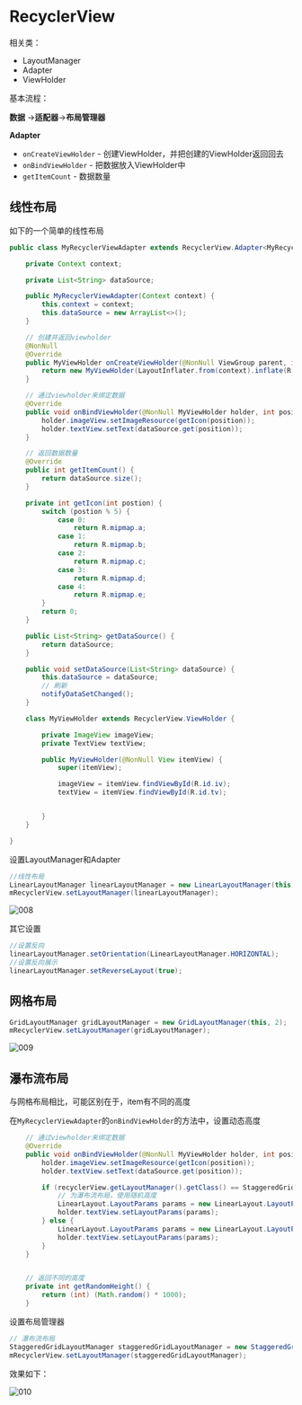 # RecyclerView

相关类：

+ LayoutManager
+ Adapter
+ ViewHolder

基本流程：

**数据** ->**适配器**->**布局管理器**



**Adapter**

+ `onCreateViewHolder` - 创建ViewHolder，并把创建的ViewHolder返回回去
+ `onBindViewHolder` - 把数据放入ViewHolder中
+ `getItemCount` - 数据数量



## 线性布局

如下的一个简单的线性布局

```java
public class MyRecyclerViewAdapter extends RecyclerView.Adapter<MyRecyclerViewAdapter.MyViewHolder> {

    private Context context;

    private List<String> dataSource;

    public MyRecyclerViewAdapter(Context context) {
        this.context = context;
        this.dataSource = new ArrayList<>();
    }

    // 创建并返回viewholder
    @NonNull
    @Override
    public MyViewHolder onCreateViewHolder(@NonNull ViewGroup parent, int viewType) {
        return new MyViewHolder(LayoutInflater.from(context).inflate(R.layout.item_layout, parent, false));
    }

    // 通过viewholder来绑定数据
    @Override
    public void onBindViewHolder(@NonNull MyViewHolder holder, int position) {
        holder.imageView.setImageResource(getIcon(position));
        holder.textView.setText(dataSource.get(position));
    }

    // 返回数据数量
    @Override
    public int getItemCount() {
        return dataSource.size();
    }

    private int getIcon(int postion) {
        switch (postion % 5) {
            case 0:
                return R.mipmap.a;
            case 1:
                return R.mipmap.b;
            case 2:
                return R.mipmap.c;
            case 3:
                return R.mipmap.d;
            case 4:
                return R.mipmap.e;
        }
        return 0;
    }

    public List<String> getDataSource() {
        return dataSource;
    }

    public void setDataSource(List<String> dataSource) {
        this.dataSource = dataSource;
        // 刷新
        notifyDataSetChanged();
    }

    class MyViewHolder extends RecyclerView.ViewHolder {

        private ImageView imageView;
        private TextView textView;

        public MyViewHolder(@NonNull View itemView) {
            super(itemView);

            imageView = itemView.findViewById(R.id.iv);
            textView = itemView.findViewById(R.id.tv);


        }
    }

}
```

设置LayoutManager和Adapter

```java
//线性布局
LinearLayoutManager linearLayoutManager = new LinearLayoutManager(this);
mRecyclerView.setLayoutManager(linearLayoutManager);
```

![008](https://github.com/winfredzen/Android-Basic/blob/master/UI/images/008.png)



其它设置

```java
//设置反向
linearLayoutManager.setOrientation(LinearLayoutManager.HORIZONTAL);
//设置反向展示
linearLayoutManager.setReverseLayout(true);
```



## 网格布局

```java
GridLayoutManager gridLayoutManager = new GridLayoutManager(this, 2);
mRecyclerView.setLayoutManager(gridLayoutManager);
```

![009](https://github.com/winfredzen/Android-Basic/blob/master/UI/images/009.png)



## 瀑布流布局

与网格布局相比，可能区别在于，item有不同的高度

在`MyRecyclerViewAdapter`的`onBindViewHolder`的方法中，设置动态高度

```java
    // 通过viewholder来绑定数据
    @Override
    public void onBindViewHolder(@NonNull MyViewHolder holder, int position) {
        holder.imageView.setImageResource(getIcon(position));
        holder.textView.setText(dataSource.get(position));

        if (recyclerView.getLayoutManager().getClass() == StaggeredGridLayoutManager.class) {
            // 为瀑布流布局，使用随机高度
            LinearLayout.LayoutParams params = new LinearLayout.LayoutParams(ViewGroup.LayoutParams.MATCH_PARENT, getRandomHeight());
            holder.textView.setLayoutParams(params);
        } else {
            LinearLayout.LayoutParams params = new LinearLayout.LayoutParams(ViewGroup.LayoutParams.MATCH_PARENT, ViewGroup.LayoutParams.WRAP_CONTENT);
            holder.textView.setLayoutParams(params);
        }
    }


    // 返回不同的高度
    private int getRandomHeight() {
        return (int) (Math.random() * 1000);
    }
```

设置布局管理器

```java
// 瀑布流布局
StaggeredGridLayoutManager staggeredGridLayoutManager = new StaggeredGridLayoutManager(2, StaggeredGridLayoutManager.VERTICAL);
mRecyclerView.setLayoutManager(staggeredGridLayoutManager);
```

效果如下：

![010](https://github.com/winfredzen/Android-Basic/blob/master/UI/images/010.png)


























